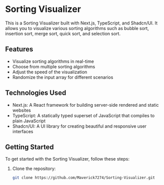 # Sorting Visualizer

This is a Sorting Visualizer built with Next.js, TypeScript, and Shadcn/UI. It allows you to visualize various sorting algorithms such as bubble sort, insertion sort, merge sort, quick sort, and selection sort.

## Features

- Visualize sorting algorithms in real-time
- Choose from multiple sorting algorithms
- Adjust the speed of the visualization
- Randomize the input array for different scenarios

## Technologies Used

- Next.js: A React framework for building server-side rendered and static websites
- TypeScript: A statically typed superset of JavaScript that compiles to plain JavaScript
- Shadcn/UI: A UI library for creating beautiful and responsive user interfaces

## Getting Started

To get started with the Sorting Visualizer, follow these steps:

1. Clone the repository:

   ```bash
   git clone https://github.com/Maverick7274/Sorting-Visualizer.git
   ```
